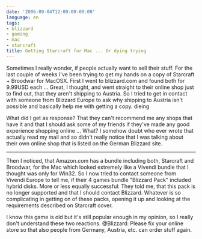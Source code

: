```yaml
---
date: '2006-09-04T12:00:00-00:00'
language: en
tags:
- blizzard
- gaming
- mac
- starcraft
title: Getting Starcraft for Mac ... Or dying trying
---
```



Sometimes I really wonder, if people actually want to sell their stuff. For the last couple of weeks I've been trying to get my hands on a copy of Starcraft + Broodwar for MacOSX. First I went to blizzard.com and found both for 9.99USD each ... Great, I thought, and went straight to their online shop just to find out, that they aren't shipping to Austria. So I tried to get in contact with someone from Blizzard Europe to ask why shipping to Austria isn't possible and basically help me with getting a copy. dieing 

What did I get as response? That they can't recommend me any shops that have it and that I should ask some of my friends if they've made any good experience shopping online ... What? I somehow doubt who ever wrote that actually read my mail and so didn't really notice that I was talking about their own online shop that is listed on the German Blizzard site.

-------------------------------



Then I noticed, that Amazon.com has a bundle including both, Starcraft and Broodwar, for the Mac which looked extremely like a Vivendi bundle that I thought was only for Win32. So I now tried to contact someone from Vivendi Europe to tell me, if their 4 games bundle "Blizzard Pack" included hybrid disks. More or less equally successful: They told me, that this pack is no longer supported and that I should contact Blizzard. Whatever is so complicating in getting on of these packs, opening it up and looking at the requirements described on Starcraft cover.

I know this game is old but it's still popular enough in my opinion, so I really don't understand these two reactions. @Blizzard: Please fix your online store so that also people from Germany, Austria, etc. can order stuff again.